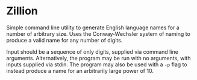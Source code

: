 # Zillion
Simple command line utility to generate English language names for a number of arbitrary size. Uses the Conway-Wechsler system of naming to produce a valid name for any number of digits.

Input should be a sequence of only digits, supplied via command line arguments. Alternatively, the program may be run with no arguments, with inputs supplied via stdin. The program may also be used with a `-p` flag to instead produce a name for an arbitrarily large power of 10.
